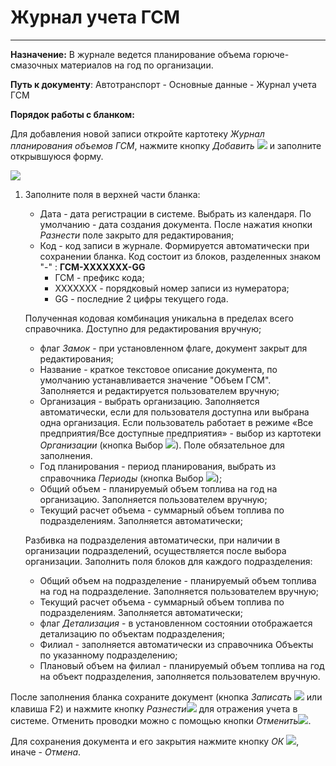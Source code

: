 ﻿# Журнал учета ГСМ
_______________

**Назначение:** В журнале ведется планирование объема горюче-смазочных материалов на год по организации. 

**Путь к документу**: Автотранспорт - Основные данные - Журнал учета ГСМ

**Порядок работы с бланком:**

Для добавления новой записи откройте картотеку *Журнал планирования объемов ГСМ*, нажмите кнопку *Добавить* ![](topic:Com.AddFiles.Btn_Add.png) и заполните открывшуюся форму.

![](topic:.AddFiles.Screenshot_20081.jpg)

1. Заполните поля в верхней части бланка:

    - Дата - дата регистрации в системе. Выбрать из календаря. По умолчанию - дата создания документа. После нажатия кнопки *Разнести* поле закрыто для редактирования;
    - Код - код записи в журнале. Формируется автоматически  при сохранении бланка. Код состоит из блоков, разделенных знаком "-" : **ГСМ-ХХХХХХХ-GG**
        * ГСМ - префикс кода;
        * ХХХХХХХ - порядковый номер записи из нумератора;
        * GG - последние 2 цифры текущего года.

    Полученная кодовая комбинация уникальна в пределах всего справочника. Доступно для редактирования вручную;
    - флаг *Замок* - при установленном флаге, документ закрыт для редактирования;
    - Название - краткое текстовое описание документа, по умолчанию устанавливается значение "Объем ГСМ". Заполняется и редактируется пользователем вручную;
    - Организация - выбрать организацию. Заполняется автоматически, если для пользователя доступна или выбрана одна организация. Если пользователь работает в режиме «Все предприятия/Все доступные предприятия» -
    выбор из картотеки *Организации* (кнопка Выбор ![](topic:Com.AddFiles.Buttons.Btn_select.png)). Поле обязательное для заполнения.
    - Год планирования - период планирования, выбрать из справочника *Периоды* (кнопка Выбор ![](topic:Com.AddFiles.Buttons.Btn_select.png));
    - Общий объем - планируемый объем топлива на год на организацию. Заполняется пользователем вручную;
    - Текущий расчет объема - суммарный объем топлива по подразделениям. Заполняется автоматически;

    Разбивка на подразделения автоматически, при наличии в организации подразделений, осуществляется после выбора организации. Заполнить поля блоков для каждого подразделения:

    - Общий объем на подразделение - планируемый объем топлива на год на подразделение. Заполняется пользователем вручную;
    - Текущий расчет объема - суммарный объем топлива по подразделениям. Заполняется автоматически;
    - флаг *Детализация* - в установленном состоянии отображается детализацию по объектам подразделения;
    - Филиал - заполняется автоматически из справочника Объекты по указанному подразделению;
    - Плановый объем на филиал - планируемый объем топлива на год на объект подразделения, заполняется пользователем вручную.

После заполнения бланка сохраните документ (кнопка *Записать* ![](topic:Com.AddFiles.Buttons.Btn_Post.png) или клавиша F2) и нажмите кнопку *Разнести*![](topic:Com.AddFiles.Btn_Razntsti.png)
для отражения учета в системе. Отменить проводки можно с помощью кнопки *Отменить*![](topic:Com.AddFiles.Btn_Otmena.png).

Для сохранения документа и его закрытия нажмите кнопку *ОК* ![](topic:Com.AddFiles.Buttons.Btn_Ok_grey.png), иначе  -  *Отмена*. 



